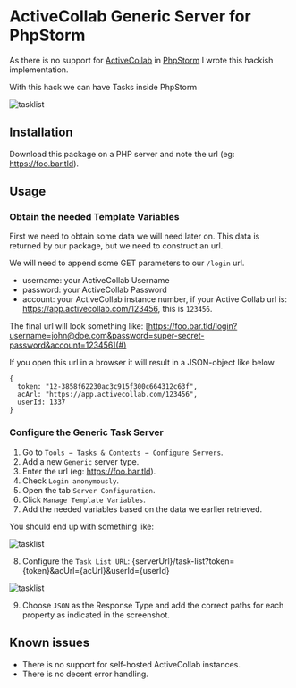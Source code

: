 # ActiveCollab Generic Server for PhpStorm

As there is no support for [ActiveCollab](https://activecollab.com/) in [PhpStorm](https://www.jetbrains.com/phpstorm/)
I wrote this hackish implementation.

With this hack we can have Tasks inside PhpStorm

![tasklist](https://raw.githubusercontent.com/tijsverkoyen/active-collab-generic-server/master/assets/1_tasklist.png)

## Installation

Download this package on a PHP server and note the url (eg: https://foo.bar.tld).

## Usage

### Obtain the needed Template Variables

First we need to obtain some data we will need later on. This data is returned by our package, but we need
to construct an url.

We will need to append some GET parameters to our `/login` url.

* username: your ActiveCollab Username
* password: your ActiveCollab Password
* account: your ActiveCollab instance number, if your Active Collab url is: https://app.activecollab.com/123456, this is `123456`.

The final url will look something like: [https://foo.bar.tld/login?username=john@doe.com&password=super-secret-password&account=123456](#)

If you open this url in a browser it will result in a JSON-object like below


    {
      token: "12-3858f62230ac3c915f300c664312c63f",
      acArl: "https://app.activecollab.com/123456",
      userId: 1337
    }

### Configure the Generic Task Server

1. Go to `Tools → Tasks & Contexts → Configure Servers`.
2. Add a new `Generic` server type.
3. Enter the url (eg: https://foo.bar.tld).
4. Check `Login anonymously`.
5. Open the tab `Server Configuration`.
6. Click `Manage Template Variables`.
7. Add the needed variables based on the data we earlier retrieved.

You should end up with something like:

![tasklist](https://raw.githubusercontent.com/tijsverkoyen/active-collab-generic-server/master/assets/2_template_variables.png)

8. Configure the `Task List URL`: {serverUrl}/task-list?token={token}&acUrl={acUrl}&userId={userId}

![tasklist](https://raw.githubusercontent.com/tijsverkoyen/active-collab-generic-server/master/assets/3_server_configuration.png)

9. Choose `JSON` as the Response Type and add the correct paths for each property as indicated in the screenshot.


## Known issues

* There is no support for self-hosted ActiveCollab instances.
* There is no decent error handling. 



